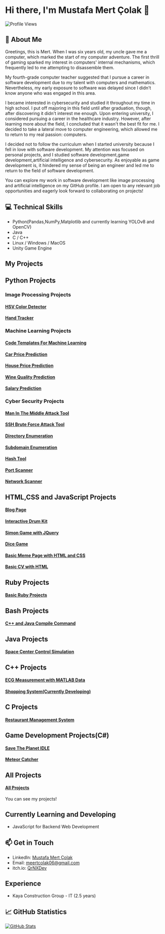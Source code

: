 # Hi there, I'm Mustafa Mert Çolak 👋

![Profile Views](https://komarev.com/ghpvc/?username=MertColakk&color=brightgreen)

## 🧠 About Me
Greetings, this is Mert.
When I was six years old, my uncle gave me a computer, which marked the start of my computer adventure. The first thrill of gaming sparked my interest in computers' internal mechanisms, which frequently led to me attempting to disassemble them.

My fourth-grade computer teacher suggested that I pursue a career in software development due to my talent with computers and mathematics. Nevertheless, my early exposure to software was delayed since I didn't know anyone who was engaged in this area.

I became interested in cybersecurity and studied it throughout my time in high school. I put off majoring in this field until after graduation, though, after discovering it didn't interest me enough. Upon entering university, I considered pursuing a career in the healthcare industry. However, after learning more about the field, I concluded that it wasn't the best fit for me. I decided to take a lateral move to computer engineering, which allowed me to return to my real passion: computers.

I decided not to follow the curriculum when I started university because I fell in love with software development. My attention was focused on personal projects, and I studied software development,game development,artificial intelligence and cybersecurity. As enjoyable as game development is, it hindered my sense of being an engineer and led me to return to the field of software development.

You can explore my work in software development like image processing and artificial intelligence on my GitHub profile. I am open to any relevant job opportunities and eagerly look forward to collaborating on projects!
## 💻 Technical Skills
- Python(Pandas,NumPy,Matplotlib and currently learning YOLOv8 and OpenCV)
- Java
- C / C++
- Linux / Windows / MacOS
- Unity Game Engine

## My Projects

## Python Projects
### Image Processing Projects
#### [HSV Color Detector](https://github.com/MertColakk/HSVColorDetector)
#### [Hand Tracker](https://github.com/MertColakk/HandTracking)

### Machine Learning Projects
#### [Code Templates For Machine Learning](https://github.com/MertColakk/Code_Templates_ML)
#### [Car Price Prediction](https://github.com/MertColakk/Car_Price_Prediction)
#### [House Price Prediction](https://github.com/MertColakk/House_Price_Guesser)
#### [Wine Quality Prediction](https://github.com/MertColakk/Wine_Quality)
#### [Salary Prediction](https://github.com/MertColakk/Salary_Guesser)

### Cyber Security Projects
#### [Man In The Middle Attack Tool](https://github.com/MertColakk/MITM_Tool)
#### [SSH Brute Force Attack Tool](https://github.com/MertColakk/SSH_BruteForce)
#### [Directory Enumeration](https://github.com/MertColakk/Directory_Finder)
#### [Subdomain Enumeration](https://github.com/MertColakk/Subdomain_Finder)
#### [Hash Tool](https://github.com/MertColakk/QrNX_Hash_Tool)
#### [Port Scanner](https://github.com/MertColakk/Port_Scanner)
#### [Network Scanner](https://github.com/MertColakk/Simple_Net_Scanner)

## HTML,CSS and JavaScript Projects
#### [Blog Page](https://github.com/MertColakk/Blog-Page)
#### [Interactive Drum Kit](https://github.com/MertColakk/Drum-Kit-JS)
#### [Simon Game with JQuery](https://github.com/MertColakk/Simon-Game)
#### [Dice Game](https://github.com/MertColakk/Dice-Game)
#### [Basic Meme Page with HTML and CSS](https://github.com/MertColakk/HTML-Meme-Page)
#### [Basic CV with HTML](https://github.com/MertColakk/HTML-CV-Basic)


## Ruby Projects
#### [Basic Ruby Projects](https://github.com/MertColakk/Basic_Ruby_Projects)


## Bash Projects
#### [C++ and Java Compile Command](https://github.com/MertColakk/MyBashScripts)


## Java Projects
#### [Space Center Control Simulation](https://github.com/MertColakk/Space_Mission_Control_Center_Simulation)

## C++ Projects
#### [ECG Measurement with MATLAB Data](https://github.com/MertColakk/ECG-Measurement)
#### [Shopping System(Currently Developing)](https://github.com/MertColakk/ShoppingSystem)


## C Projects
#### [Restaurant Management System](https://github.com/MertColakk/Restaurant_C)


## Game Development Projects(C#)
#### [Save The Planet IDLE](https://github.com/MertColakk/SaveThePlanet-Idle)
#### [Meteor Catcher](https://github.com/MertColakk/CatchTheMeteors)

## All Projects
#### [All Projects](https://github.com/MertColakk?tab=repositories)

You can see my projects!

## Currently Learning and Developing
- JavaScript for Backend Web Development
  

## 📫 Get in Touch

- LinkedIn: [Mustafa Mert Çolak](https://www.linkedin.com/in/mustafa-mert-çolak-aa6a112a6/)
- Email: meertcolak06@gmail.com
- itch.io: [QrNXDev](http://qrnxdev.itch.io)

## Experience

- Kaya Construction Group - IT (2.5 years)

## 📈 GitHub Statistics

[![GitHub Stats](https://github-readme-stats.vercel.app/api?username=MertColakk&show_icons=true&count_private=true&hide=prs,issues&theme=radical)](https://github.com/anuraghazra/github-readme-stats)
